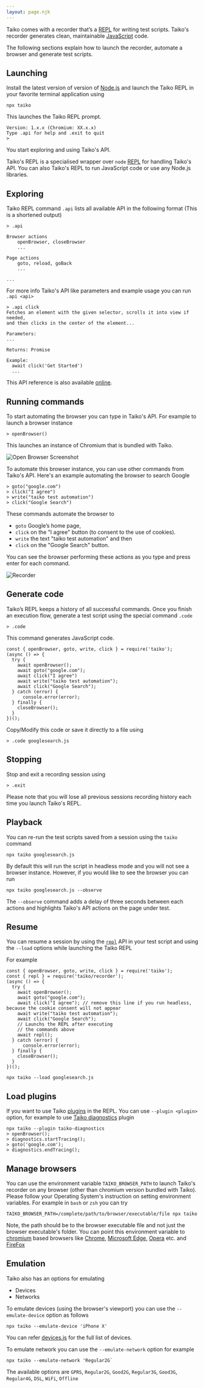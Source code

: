 ```yaml
---
layout: page.njk
---
```


Taiko comes with a recorder that’s a [REPL](https://en.wikipedia.org/wiki/Read–eval–print_loop) 
for writing test scripts. Taiko's recorder generates clean, maintainable 
[JavaScript](https://developer.mozilla.org/en-US/docs/Web/JavaScript) code. 

The following sections explain how to launch the recorder, automate a browser and
generate test scripts.

## Launching

Install the latest version of version of [Node.js](https://nodejs.org) and launch the Taiko REPL in 
your favorite terminal application using

```
npx taiko
```

This launches the Taiko REPL prompt.

```
Version: 1.x.x (Chromium: XX.x.x)
Type .api for help and .exit to quit
> 
```

You start exploring and using Taiko's API. 

Taiko's REPL is a specialised wrapper
over `node` [REPL](https://nodejs.org/api/repl.html#repl_the_node_js_repl) for handling 
Taiko's API. You can also Taiko's REPL to run JavaScript code or use any Node.js libraries.

## Exploring

Taiko REPL command `.api` lists all available API in
the following format (This is a shortened output)

```
> .api

Browser actions
    openBrowser, closeBrowser
    ...

Page actions
    goto, reload, goBack
    ...

...
```

For more info Taiko's API like parameters and example usage you can run `.api <api>`

```
> .api click
Fetches an element with the given selector, scrolls it into view if needed, 
and then clicks in the center of the element...

Parameters:
...

Returns: Promise

Example:
  await click('Get Started')
  ...
```

This API reference is also available [online](/api/reference).

## Running commands

To start automating the browser you can type in Taiko's API. For example
to launch a browser instance

```
> openBrowser()
```

This launches an instance of Chromium that is bundled with Taiko.

![Open Browser Screenshot](/assets/images/openBrowser.png)

To automate this browser instance, you can use other commands 
from Taiko's API. Here's an example automating the browser to search 
Google

```
> goto("google.com")
> click("I agree") 
> write("taiko test automation")
> click("Google Search")
```

These commands automate the browser to

* `goto` Google’s home page,
* `click` on the "I agree" button (to consent to the use of cookies).
* `write` the text "taiko test automation" and then
* `click` on the "Google Search" button.

You can see the browser performing these actions as you type and press enter for 
each command.

![Recorder](/assets/images/recording.gif)

## Generate code

Taiko’s REPL keeps a history of all successful commands. Once you finish an execution flow, 
generate a test script using the special command `.code`

```
> .code
```

This command generates JavaScript code.

```
const { openBrowser, goto, write, click } = require('taiko');
(async () => {
  try {
    await openBrowser();
    await goto("google.com");
    await click("I agree")
    await write("taiko test automation");
    await click("Google Search");
  } catch (error) {
      console.error(error);
  } finally {
    closeBrowser();
  }
})();
```

Copy/Modify this code or save it directly to a file using


```
> .code googlesearch.js
```

## Stopping

Stop and exit a recording session using

```
> .exit
```

Please note that you will lose all previous sessions recording history each\
time you launch Taiko's REPL.

## Playback

You can re-run the test scripts saved from a session using the `taiko` command

```
npx taiko googlesearch.js
```

By default this will run the script in headless mode and you will not see a browser 
instance. However, if you would like to see the browser you can run

```
npx taiko googlesearch.js --observe
```

The `--observe` command adds a delay of three seconds between each actions and highlights 
Taiko's API actions on the page under test.

## Resume

You can resume a session by using the [`repl`](/api/repl) API in your test script
and using the `--load` options while launching the Taiko REPL 

For example 

```
const { openBrowser, goto, write, click } = require('taiko');
const { repl } = require('taiko/recorder');
(async () => {
  try {
    await openBrowser();
    await goto("google.com");
    await click("I agree"); // remove this line if you run headless, because the cookie consent will not appear
    await write("taiko test automation");
    await click("Google Search");
    // Launchs the REPL after executing 
    // the commands above
    await repl(); 
  } catch (error) {
      console.error(error);
  } finally {
    closeBrowser();
  }
})();
```

```
npx taiko --load googlesearch.js
```

## Load plugins

If you want to use Taiko [plugins](/plugins) in the REPL. You can use `--plugin <plugin>` 
option, for example to use [Taiko diagnostics](https://github.com/saikrishna321/taiko-diagnostics) 
plugin 

```
npx taiko --plugin taiko-diagnostics
> openBrowser();
> diagnostics.startTracing();
> goto('google.com');
> diagnostics.endTracing();
```

## Manage browsers

You can use the environment variable `TAIKO_BROWSER_PATH` to launch Taiko's recorder on any browser
(other than chromium version bundled with Taiko). Please follow your Operating System's instruction on 
setting environment variables. For example in `bash` or `zsh` you can try

```
TAIKO_BROWSER_PATH=/complete/path/to/browser/executable/file npx taiko
```

Note, the path should be to the browser executable file and not just the browser executable's folder.
You can point this environment variable to [chromium](https://www.chromium.org) based browsers like 
[Chrome](https://www.google.com/intl/en_uk/chrome/), [Microsoft Edge](https://www.microsoft.com/en-us/edge), 
[Opera](https://www.opera.com) etc. and [FireFox](https://www.mozilla.org/en-GB/firefox/)

## Emulation

Taiko also has an options for emulating

* Devices
* Networks

To emulate devices (using the browser's viewport) you can use the `--emulate-device` option as follows

```
npx taiko --emulate-device 'iPhone X'
```
You can refer [devices.js](https://docs.taiko.dev/devices) for the full list of devices.

To emulate network you can use the `--emulate-network` option for example

```
npx taiko --emulate-network 'Regular2G`
```

The available options are `GPRS`, `Regular2G`, `Good2G`, `Regular3G`, `Good3G`, `Regular4G`, `DSL`, 
`WiFi`, `Offline`
